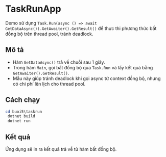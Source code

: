 # TaskRunApp

Demo sử dụng `Task.Run(async () => await GetDataAsync()).GetAwaiter().GetResult()` để thực thi phương thức bất đồng bộ trên thread pool, tránh deadlock.

## Mô tả
- Hàm `GetDataAsync()` trả về chuỗi sau 1 giây.
- Trong hàm `Main`, gọi bất đồng bộ qua `Task.Run` và lấy kết quả bằng `GetAwaiter().GetResult()`.
- Mẫu này giúp tránh deadlock khi gọi async từ context đồng bộ, nhưng có chi phí lên lịch cho thread pool.

## Cách chạy
```powershell
cd buoi5\taskrun
 dotnet build
 dotnet run
```

## Kết quả
Ứng dụng sẽ in ra kết quả trả về từ hàm bất đồng bộ.

